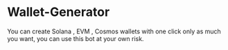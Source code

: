 # Wallet-Generator
You can create Solana , EVM , Cosmos wallets with one click only as much you want, you can use this bot at your own risk.
